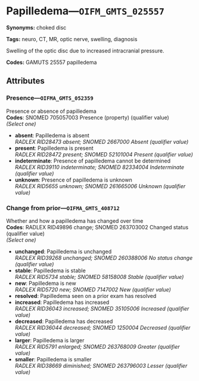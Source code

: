 # Papilledema—`OIFM_GMTS_025557`

**Synonyms:** choked disc

**Tags:** neuro, CT, MR, optic nerve, swelling, diagnosis

Swelling of the optic disc due to increased intracranial pressure.

**Codes:** GAMUTS 25557 papilledema

## Attributes

### Presence—`OIFMA_GMTS_052359`

Presence or absence of papilledema  
**Codes**: SNOMED 705057003 Presence (property) (qualifier value)  
*(Select one)*

- **absent**: Papilledema is absent  
_RADLEX RID28473 absent; SNOMED 2667000 Absent (qualifier value)_
- **present**: Papilledema is present  
_RADLEX RID28472 present; SNOMED 52101004 Present (qualifier value)_
- **indeterminate**: Presence of papilledema cannot be determined  
_RADLEX RID39110 indeterminate; SNOMED 82334004 Indeterminate (qualifier value)_
- **unknown**: Presence of papilledema is unknown  
_RADLEX RID5655 unknown; SNOMED 261665006 Unknown (qualifier value)_

### Change from prior—`OIFMA_GMTS_408712`

Whether and how a papilledema has changed over time  
**Codes**: RADLEX RID49896 change; SNOMED 263703002 Changed status (qualifier value)  
*(Select one)*

- **unchanged**: Papilledema is unchanged  
_RADLEX RID39268 unchanged; SNOMED 260388006 No status change (qualifier value)_
- **stable**: Papilledema is stable  
_RADLEX RID5734 stable; SNOMED 58158008 Stable (qualifier value)_
- **new**: Papilledema is new  
_RADLEX RID5720 new; SNOMED 7147002 New (qualifier value)_
- **resolved**: Papilledema seen on a prior exam has resolved  
- **increased**: Papilledema has increased  
_RADLEX RID36043 increased; SNOMED 35105006 Increased (qualifier value)_
- **decreased**: Papilledema has decreased  
_RADLEX RID36044 decreased; SNOMED 1250004 Decreased (qualifier value)_
- **larger**: Papilledema is larger  
_RADLEX RID5791 enlarged; SNOMED 263768009 Greater (qualifier value)_
- **smaller**: Papilledema is smaller  
_RADLEX RID38669 diminished; SNOMED 263796003 Lesser (qualifier value)_